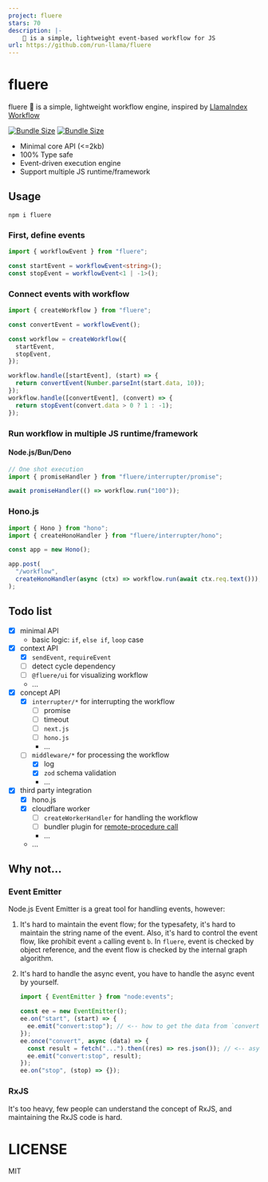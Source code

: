 ```yaml
---
project: fluere
stars: 70
description: |-
    🌊 is a simple, lightweight event-based workflow for JS
url: https://github.com/run-llama/fluere
---
```


# fluere

fluere 🌊 is a simple, lightweight workflow engine, inspired
by [LlamaIndex Workflow](https://docs.llamaindex.ai/en/stable/module_guides/workflow/)

[![Bundle Size](https://img.shields.io/bundlephobia/min/fluere)](https://bundlephobia.com/result?p=fluere)
[![Bundle Size](https://img.shields.io/bundlephobia/minzip/fluere)](https://bundlephobia.com/result?p=fluere)

- Minimal core API (<=2kb)
- 100% Type safe
- Event-driven execution engine
- Support multiple JS runtime/framework

## Usage

```shell
npm i fluere
```

### First, define events

```ts
import { workflowEvent } from "fluere";

const startEvent = workflowEvent<string>();
const stopEvent = workflowEvent<1 | -1>();
```

### Connect events with workflow

```ts
import { createWorkflow } from "fluere";

const convertEvent = workflowEvent();

const workflow = createWorkflow({
  startEvent,
  stopEvent,
});

workflow.handle([startEvent], (start) => {
  return convertEvent(Number.parseInt(start.data, 10));
});
workflow.handle([convertEvent], (convert) => {
  return stopEvent(convert.data > 0 ? 1 : -1);
});
```

### Run workflow in multiple JS runtime/framework

#### Node.js/Bun/Deno

```ts
// One shot execution
import { promiseHandler } from "fluere/interrupter/promise";

await promiseHandler(() => workflow.run("100"));
```

### Hono.js

```ts
import { Hono } from "hono";
import { createHonoHandler } from "fluere/interrupter/hono";

const app = new Hono();

app.post(
  "/workflow",
  createHonoHandler(async (ctx) => workflow.run(await ctx.req.text())),
);
```

## Todo list

- [x] minimal API
  - basic logic: `if`, `else if`, `loop` case
- [x] context API
  - [x] `sendEvent`, `requireEvent`
  - [ ] detect cycle dependency
  - [ ] `@fluere/ui` for visualizing workflow
  - ...
- [x] concept API
  - [x] `interrupter/*` for interrupting the workflow
    - [ ] promise
    - [ ] timeout
    - [ ] `next.js`
    - [ ] `hono.js`
    - ...
  - [ ] `middleware/*` for processing the workflow
    - [x] log
    - [x] `zod` schema validation
    - ...
- [x] third party integration
  - [x] hono.js
  - [x] cloudflare worker
    - [ ] `createWorkerHandler` for handling the workflow
    - [ ] bundler plugin for [remote-procedure call](https://developers.cloudflare.com/workers/runtime-apis/rpc/)
    - ...
  - ...

## Why not...

### Event Emitter

Node.js Event Emitter is a great tool for handling events, however:

1. It's hard to maintain the event flow;
   for the typesafety, it's hard to maintain the string name of the event.
   Also, it's hard to control the event flow, like prohibit event `a` calling event `b`.
   In `fluere`, event is checked by object reference, and the event flow is checked by the internal graph algorithm.
2. It's hard to handle the async event, you have to handle the async event by yourself.

   ```ts
   import { EventEmitter } from "node:events";

   const ee = new EventEmitter();
   ee.on("start", (start) => {
     ee.emit("convert:stop"); // <-- how to get the data from `convert:stop` event with correct one?
   });
   ee.once("convert", async (data) => {
     const result = fetch("...").then((res) => res.json()); // <-- async fetch
     ee.emit("convert:stop", result);
   });
   ee.on("stop", (stop) => {});
   ```

### RxJS

It's too heavy, few people can understand the concept of RxJS, and maintaining the RxJS code is hard.

# LICENSE

MIT

